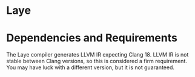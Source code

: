 # Laye

# Dependencies and Requirements



The Laye compiler generates LLVM IR expecting Clang 18. LLVM IR is not stable between Clang versions, so this is considered a firm requirement. You may have luck with a different version, but it is not guaranteed.
